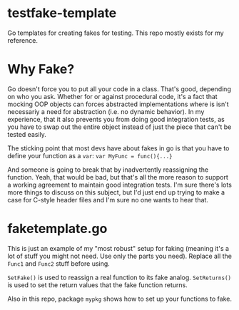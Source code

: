 # testfake-template
Go templates for creating fakes for testing. This repo mostly exists for my reference. 

# Why Fake?
Go doesn't force you to put all your code in a class. That's good, depending on who you ask. Whether for or against procedural code, it's a fact that mocking OOP objects can forces abstracted implementations where is isn't necessariy a need for abstraction (i.e. no dynamic behavior). In my experience, that it also prevents you from doing good integration tests, as you have to swap out the entire object instead of just the piece that can't be tested easily. 

The sticking point that most devs have about fakes in go is that you have to define your function as a `var`:
`var MyFunc = func(){...}`

And someone is going to break that by inadvertently reassigning the function. Yeah, that would be bad, but that's all the more reason to support a working agreement to maintain good integration tests. I'm sure there's lots more things to discuss on this subject, but I'd just end up trying to make a case for C-style header files and I'm sure no one wants to hear that. 

# faketemplate.go 
This is just an example of my "most robust" setup for faking (meaning it's a lot of stuff you might not need. Use only the parts you need). Replace all the `Func1` and `Func2` stuff before using. 

`SetFake()` is used to reassign a real function to its fake analog. 
`SetReturns()` is used to set the return values that the fake function returns. 

Also in this repo, package `mypkg` shows how to set up your functions to fake. 
